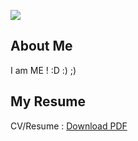 ![](x.jpg)
## About Me
I am ME ! :D :) ;)
## My Resume
<p> 
  CV/Resume : <a href="https://github.com/kbmajeed/KbmajeedCV19/blob/master/Kbmajeed_CV_2019.pdf">Download PDF</a> 
</p>

